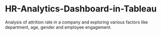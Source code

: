 # HR-Analytics-Dashboard-in-Tableau
Analysis of attrition rate in a company and exploring various factors like department, age, gender and employee engagement.
